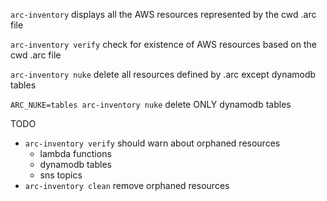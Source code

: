 `arc-inventory`
displays all the AWS resources represented by the cwd .arc file

`arc-inventory verify`
check for existence of AWS resources based on the cwd .arc file

`arc-inventory nuke`
delete all resources defined by .arc except dynamodb tables

`ARC_NUKE=tables arc-inventory nuke`
delete ONLY dynamodb tables

TODO
- `arc-inventory verify` should warn about orphaned resources
  - lambda functions
  - dynamodb tables
  - sns topics
- `arc-inventory clean` remove orphaned resources
